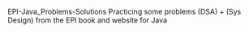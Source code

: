  EPI-Java_Problems-Solutions
 Practicing some problems (DSA) + (Sys Design) from the EPI book and website for Java 
